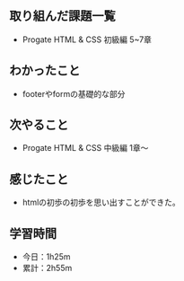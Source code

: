 ## 取り組んだ課題一覧
- Progate HTML & CSS 初級編 5~7章
## わかったこと
- footerやformの基礎的な部分
## 次やること
- Progate HTML & CSS 中級編 1章〜
## 感じたこと
- htmlの初歩の初歩を思い出すことができた。
## 学習時間
- 今日：1h25m
- 累計：2h55m